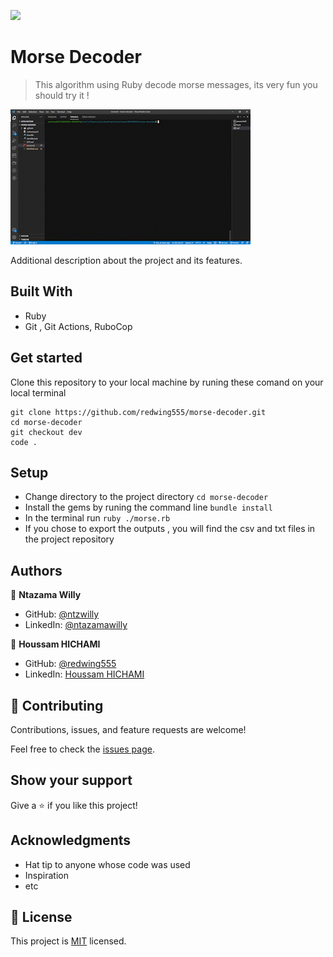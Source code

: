 ![](https://img.shields.io/badge/Microverse-blueviolet)

# Morse Decoder



> This algorithm using Ruby decode morse messages, its very fun you should try it ! 


![screenshot](./morse_rb_-_morse-decoder_-_Visual_Studio_Code_2021-12-08_16-12-37_Trim__2__SparkVideo.gif)




Additional description about the project and its features.

## Built With

- Ruby
- Git , Git Actions, RuboCop 


## Get started

 Clone this repository to your local machine by runing these comand on your local terminal
```
git clone https://github.com/redwing555/morse-decoder.git
cd morse-decoder
git checkout dev
code . 
```



## Setup

* Change directory to the project directory `` cd morse-decoder ``
* Install the gems by runing the command line `` bundle install ``
* In the terminal run `` ruby ./morse.rb ``
* If you chose to export the outputs , you will find the csv and txt files in the project repository





## Authors

👤 **Ntazama Willy**

- GitHub: [@ntzwilly](https://github.com/ntzwilly)
- LinkedIn: [@ntazamawilly](https://linkedin.com/in/ntazama-willy-b676b7aa)

👤 **Houssam HICHAMI**

- GitHub: [@redwing555](https://github.com/redwing555)
- LinkedIn: [Houssam HICHAMI](https://linkedin.com/in/houssam-hichami)

## 🤝 Contributing

Contributions, issues, and feature requests are welcome!

Feel free to check the [issues page](../../issues/).

## Show your support

Give a ⭐️ if you like this project!

## Acknowledgments

- Hat tip to anyone whose code was used
- Inspiration
- etc

## 📝 License

This project is [MIT](./MIT.md) licensed.
